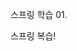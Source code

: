 스프링 학습 01.

스프링 복습!


<script src="https://gist.github.com/ByunghunKim/fb1f1df25bf9aeb3bb3b83ca0f01648d.js"></script>

